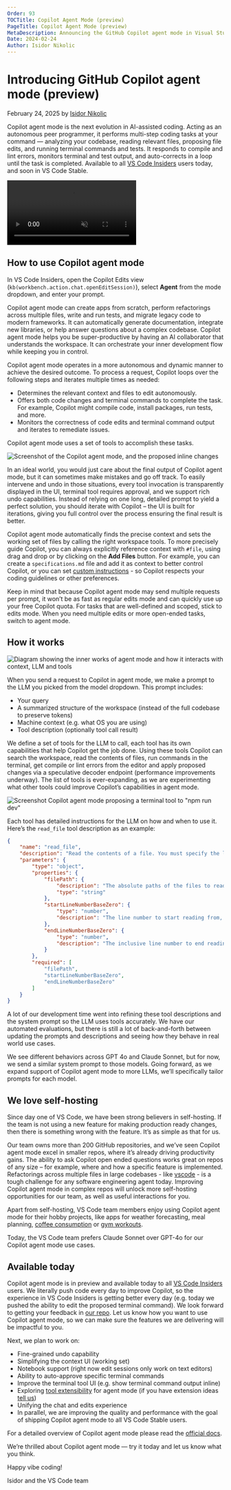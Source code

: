 ```yaml
---
Order: 93
TOCTitle: Copilot Agent Mode (preview)
PageTitle: Copilot Agent Mode (preview)
MetaDescription: Announcing the GitHub Copilot agent mode in Visual Studio Code.
Date: 2024-02-24
Author: Isidor Nikolic
---
```


# Introducing GitHub Copilot agent mode (preview)

February 24, 2025 by [Isidor Nikolic](https://github.com/isidorn)

Copilot agent mode is the next evolution in AI-assisted coding. Acting as an autonomous peer programmer, it performs multi-step coding tasks at your command — analyzing your codebase, reading relevant files, proposing file edits, and running terminal commands and tests. It responds to compile and lint errors, monitors terminal and test output, and auto-corrects in a loop until the task is completed. Available to all [VS Code Insiders](https://code.visualstudio.com/insiders/) users today, and soon in VS Code Stable.

<video src="agent-mode.mp4" title="Copilot Edits video" autoplay muted controls></video>

## How to use Copilot agent mode

In VS Code Insiders, open the Copilot Edits view (`kb(workbench.action.chat.openEditSession)`), select **Agent** from the mode dropdown, and enter your prompt.

Copilot agent mode can create apps from scratch, perform refactorings across multiple files, write and run tests, and migrate legacy code to modern frameworks. It can automatically generate documentation, integrate new libraries, or help answer questions about a complex codebase. Copilot agent mode helps you be super-productive by having an AI collaborator that understands the workspace. It can orchestrate your inner development flow while keeping you in control.

Copilot agent mode operates in a more autonomous and dynamic manner to achieve the desired outcome. To process a request, Copilot loops over the following steps and iterates multiple times as needed:
* Determines the relevant context and files to edit autonomously.
* Offers both code changes and terminal commands to complete the task. For example, Copilot might compile code, install packages, run tests, and more.
* Monitors the correctness of code edits and terminal command output and iterates to remediate issues.

Copilot agent mode uses a set of tools to accomplish these tasks.

![Screenshot of the Copilot agent mode, and the proposed inline changes](full-agent-mode.png)

In an ideal world, you would just care about the final output of Copilot agent mode, but it can sometimes make mistakes and go off track. To easily intervene and undo in those situations, every tool invocation is transparently displayed in the UI, terminal tool requires approval, and we support rich undo capabilities. Instead of relying on one long, detailed prompt to yield a perfect solution, you should iterate with Copilot – the UI is built for iterations, giving you full control over the process ensuring the final result is better.

Copilot agent mode automatically finds the precise context and sets the working set of files by calling the right workspace tools. To more precisely guide Copilot, you can always explicitly reference context with `#file`, using drag and drop or by clicking on the **Add Files** button. For example, you can create a `specifications.md` file and add it as context to better control Copilot, or you can set [custom instructions](/docs/copilot/copilot-customization.md) - so Copilot respects your coding guidelines or other preferences.

Keep in mind that because Copilot agent mode may send multiple requests per prompt, it won’t be as fast as regular edits mode and can quickly use up your free Copilot quota. For tasks that are well-defined and scoped, stick to edits mode. When you need multiple edits or more open-ended tasks, switch to agent mode.

## How it works

![Diagram showing the inner works of agent mode and how it interacts with context, LLM and tools](diagram.png)

When you send a request to Copilot in agent mode, we make a prompt to the LLM you picked from the model dropdown. This prompt includes:
* Your query
* A summarized structure of the workspace (instead of the full codebase to preserve tokens)
* Machine context (e.g. what OS you are using)
* Tool description (optionally tool call result)

We define a set of tools for the LLM to call, each tool has its own capabilities that help Copilot get the job done. Using these tools Copilot can search the workspace, read the contents of files, run commands in the terminal, get compile or lint errors from the editor and apply proposed changes via a speculative decoder endpoint (performance improvements underway). The list of tools is ever-expanding, as we are experimenting what other tools could improve Copilot’s capabilities in agent mode.

![Screenshot Copilot agent mode proposing a terminal tool to "npm run dev"](terminal-tool.png)

Each tool has detailed instructions for the LLM on how and when to use it. Here’s the `read_file` tool description as an example:

```json
{
    "name": "read_file",
    "description": "Read the contents of a file. You must specify the line range you're interested in, and if the file is larger, you will be given an outline of the rest of the file. If the file contents returned are insufficient for your task, you may call this tool again to retrieve more content.",
    "parameters": {
        "type": "object",
        "properties": {
            "filePath": {
                "description": "The absolute paths of the files to read.",
                "type": "string"
            },
            "startLineNumberBaseZero": {
                "type": "number",
                "description": "The line number to start reading from, 0-based."
            },
            "endLineNumberBaseZero": {
                "type": "number",
                "description": "The inclusive line number to end reading at, 0-based."
            }
        },
        "required": [
            "filePath",
            "startLineNumberBaseZero",
            "endLineNumberBaseZero"
        ]
    }
}
```

A lot of our development time went into refining these tool descriptions and the system prompt so the LLM uses tools accurately. We have our automated evaluations, but there is still a lot of back-and-forth between updating the prompts and descriptions and seeing how they behave in real world use cases.

We see different behaviors across GPT 4o and Claude Sonnet, but for now, we send a similar system prompt to those models. Going forward, as we expand support of Copilot agent mode to more LLMs, we’ll specifically tailor prompts for each model.

## We love self-hosting

Since day one of VS Code, we have been strong believers in self-hosting. If the team is not using a new feature for making production ready changes, then there is something wrong with the feature. It’s as simple as that for us.

Our team owns more than 200 GitHub repositories, and we’ve seen Copilot agent mode excel in smaller repos, where it’s already driving productivity gains. The ability to ask Copilot open ended questions works great on repos of any size – for example, where and how a specific feature is implemented. Refactorings across multiple files in large codebases - like [vscode](https://github.com/microsoft/vscode) - is a tough challenge for any software engineering agent today. Improving Copilot agent mode in complex repos will unlock more self-hosting opportunities for our team, as well as useful interactions for you.

Apart from self-hosting, VS Code team members enjoy using Copilot agent mode for their hobby projects, like apps for weather forecasting, meal planning, [coffee consumption](https://www.youtube.com/watch?v=pUK7MRzoTDc) or [gym workouts](https://www.youtube.com/watch?v=gKEWB0vg_Cs).

Today, the VS Code team prefers Claude Sonnet over GPT-4o for our Copilot agent mode use cases.

## Available today

Copilot agent mode is in preview and available today to all [VS Code Insiders](https://code.visualstudio.com/insiders/) users. We literally push code every day to improve Copilot, so the experience in VS Code Insiders is getting better every day (e.g. today we pushed the ability to edit the proposed terminal command). We look forward to getting your feedback in [our repo](http://github.com/microsoft/vscode-copilot-release/issues/). Let us know how you want to use Copilot agent mode, so we can make sure the features we are delivering will be impactful to you.

Next, we plan to work on:
* Fine-grained undo capability
* Simplifying the context UI (working set)
* Notebook support (right now edit sessions only work on text editors)
* Ability to auto-approve specific terminal commands
* Improve the terminal tool UI (e.g. show terminal command output inline)
* Exploring [tool extensibility](/api/extension-guides/tools.md) for agent mode (if you have extension ideas [tell us](https://github.com/microsoft/vscode-discussions/discussions/2411))
* Unifying the chat and edits experience
* In parallel, we are improving the quality and performance with the goal of shipping Copilot agent mode to all VS Code Stable users.

For a detailed overview of Copilot agent mode please read the [official docs](/docs/copilot/copilot-edits.md#use-agent-mode-preview).

We’re thrilled about Copilot agent mode — try it today and let us know what you think.

Happy vibe coding!

Isidor and the VS Code team
